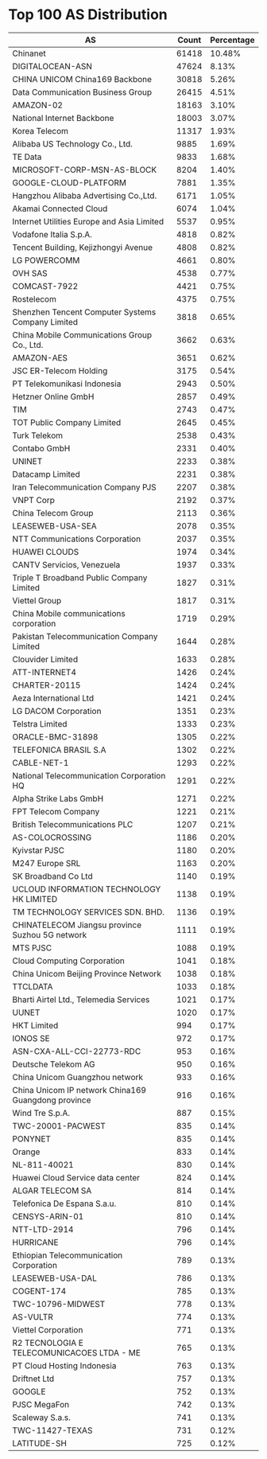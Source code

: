 # Top 100 AS Distribution
| AS | Count | Percentage |
|----|----|----|
| Chinanet | 61418 | 10.48% |
| DIGITALOCEAN-ASN | 47624 | 8.13% |
| CHINA UNICOM China169 Backbone | 30818 | 5.26% |
| Data Communication Business Group | 26415 | 4.51% |
| AMAZON-02 | 18163 | 3.10% |
| National Internet Backbone | 18003 | 3.07% |
| Korea Telecom | 11317 | 1.93% |
| Alibaba US Technology Co., Ltd. | 9885 | 1.69% |
| TE Data | 9833 | 1.68% |
| MICROSOFT-CORP-MSN-AS-BLOCK | 8204 | 1.40% |
| GOOGLE-CLOUD-PLATFORM | 7881 | 1.35% |
| Hangzhou Alibaba Advertising Co.,Ltd. | 6171 | 1.05% |
| Akamai Connected Cloud | 6074 | 1.04% |
| Internet Utilities Europe and Asia Limited | 5537 | 0.95% |
| Vodafone Italia S.p.A. | 4818 | 0.82% |
| Tencent Building, Kejizhongyi Avenue | 4808 | 0.82% |
| LG POWERCOMM | 4661 | 0.80% |
| OVH SAS | 4538 | 0.77% |
| COMCAST-7922 | 4421 | 0.75% |
| Rostelecom | 4375 | 0.75% |
| Shenzhen Tencent Computer Systems Company Limited | 3818 | 0.65% |
| China Mobile Communications Group Co., Ltd. | 3662 | 0.63% |
| AMAZON-AES | 3651 | 0.62% |
| JSC ER-Telecom Holding | 3175 | 0.54% |
| PT Telekomunikasi Indonesia | 2943 | 0.50% |
| Hetzner Online GmbH | 2857 | 0.49% |
| TIM | 2743 | 0.47% |
| TOT Public Company Limited | 2645 | 0.45% |
| Turk Telekom | 2538 | 0.43% |
| Contabo GmbH | 2331 | 0.40% |
| UNINET | 2233 | 0.38% |
| Datacamp Limited | 2231 | 0.38% |
| Iran Telecommunication Company PJS | 2207 | 0.38% |
| VNPT Corp | 2192 | 0.37% |
| China Telecom Group | 2113 | 0.36% |
| LEASEWEB-USA-SEA | 2078 | 0.35% |
| NTT Communications Corporation | 2037 | 0.35% |
| HUAWEI CLOUDS | 1974 | 0.34% |
| CANTV Servicios, Venezuela | 1937 | 0.33% |
| Triple T Broadband Public Company Limited | 1827 | 0.31% |
| Viettel Group | 1817 | 0.31% |
| China Mobile communications corporation | 1719 | 0.29% |
| Pakistan Telecommunication Company Limited | 1644 | 0.28% |
| Clouvider Limited | 1633 | 0.28% |
| ATT-INTERNET4 | 1426 | 0.24% |
| CHARTER-20115 | 1424 | 0.24% |
| Aeza International Ltd | 1421 | 0.24% |
| LG DACOM Corporation | 1351 | 0.23% |
| Telstra Limited | 1333 | 0.23% |
| ORACLE-BMC-31898 | 1305 | 0.22% |
| TELEFONICA BRASIL S.A | 1302 | 0.22% |
| CABLE-NET-1 | 1293 | 0.22% |
| National Telecommunication Corporation HQ | 1291 | 0.22% |
| Alpha Strike Labs GmbH | 1271 | 0.22% |
| FPT Telecom Company | 1221 | 0.21% |
| British Telecommunications PLC | 1207 | 0.21% |
| AS-COLOCROSSING | 1186 | 0.20% |
| Kyivstar PJSC | 1180 | 0.20% |
| M247 Europe SRL | 1163 | 0.20% |
| SK Broadband Co Ltd | 1140 | 0.19% |
| UCLOUD INFORMATION TECHNOLOGY HK LIMITED | 1138 | 0.19% |
| TM TECHNOLOGY SERVICES SDN. BHD. | 1136 | 0.19% |
| CHINATELECOM Jiangsu province Suzhou 5G network | 1111 | 0.19% |
| MTS PJSC | 1088 | 0.19% |
| Cloud Computing Corporation | 1041 | 0.18% |
| China Unicom Beijing Province Network | 1038 | 0.18% |
| TTCLDATA | 1033 | 0.18% |
| Bharti Airtel Ltd., Telemedia Services | 1021 | 0.17% |
| UUNET | 1020 | 0.17% |
| HKT Limited | 994 | 0.17% |
| IONOS SE | 972 | 0.17% |
| ASN-CXA-ALL-CCI-22773-RDC | 953 | 0.16% |
| Deutsche Telekom AG | 950 | 0.16% |
| China Unicom Guangzhou network | 933 | 0.16% |
| China Unicom IP network China169 Guangdong province | 916 | 0.16% |
| Wind Tre S.p.A. | 887 | 0.15% |
| TWC-20001-PACWEST | 835 | 0.14% |
| PONYNET | 835 | 0.14% |
| Orange | 833 | 0.14% |
| NL-811-40021 | 830 | 0.14% |
| Huawei Cloud Service data center | 824 | 0.14% |
| ALGAR TELECOM SA | 814 | 0.14% |
| Telefonica De Espana S.a.u. | 810 | 0.14% |
| CENSYS-ARIN-01 | 810 | 0.14% |
| NTT-LTD-2914 | 796 | 0.14% |
| HURRICANE | 796 | 0.14% |
| Ethiopian Telecommunication Corporation | 789 | 0.13% |
| LEASEWEB-USA-DAL | 786 | 0.13% |
| COGENT-174 | 785 | 0.13% |
| TWC-10796-MIDWEST | 778 | 0.13% |
| AS-VULTR | 774 | 0.13% |
| Viettel Corporation | 771 | 0.13% |
| R2 TECNOLOGIA E TELECOMUNICACOES LTDA - ME | 765 | 0.13% |
| PT Cloud Hosting Indonesia | 763 | 0.13% |
| Driftnet Ltd | 757 | 0.13% |
| GOOGLE | 752 | 0.13% |
| PJSC MegaFon | 742 | 0.13% |
| Scaleway S.a.s. | 741 | 0.13% |
| TWC-11427-TEXAS | 731 | 0.12% |
| LATITUDE-SH | 725 | 0.12% |
